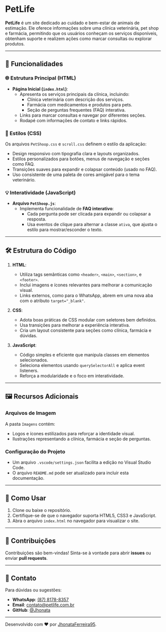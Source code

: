 # PetLife

**PetLife** é um site dedicado ao cuidado e bem-estar de animais de estimação. Ele oferece informações sobre uma clínica veterinária, pet shop e farmácia, permitindo que os usuários conheçam os serviços disponíveis, obtenham suporte e realizem ações como marcar consultas ou explorar produtos.

---

## 📜 Funcionalidades

### 🌐 Estrutura Principal (HTML)
- **Página Inicial (`index.html`)**:
  - Apresenta os serviços principais da clínica, incluindo:
    - Clínica veterinária com descrição dos serviços.
    - Farmácia com medicamentos e produtos para pets.
    - Seção de perguntas frequentes (FAQ) interativa.
  - Links para marcar consultas e navegar por diferentes seções.
  - Rodapé com informações de contato e links rápidos.

### 🎨 Estilos (CSS)
Os arquivos `PetShoop.css` e `scroll.css` definem o estilo da aplicação:
- Design responsivo com tipografia clara e layouts organizados.
- Estilos personalizados para botões, menus de navegação e seções como FAQ.
- Transições suaves para expandir e colapsar conteúdo (usado no FAQ).
- Uso consistente de uma paleta de cores amigável para o tema veterinário.

### 💡 Interatividade (JavaScript)
- **Arquivo `PetShoop.js`**:
  - Implementa funcionalidade de **FAQ interativo**:
    - Cada pergunta pode ser clicada para expandir ou colapsar a resposta.
    - Usa eventos de clique para alternar a classe `ativa`, que ajusta o estilo para mostrar/esconder o texto.

---

## 🛠️ Estrutura do Código

1. **HTML**:
   - Utiliza tags semânticas como `<header>`, `<main>`, `<section>`, e `<footer>`.
   - Inclui imagens e ícones relevantes para melhorar a comunicação visual.
   - Links externos, como para o WhatsApp, abrem em uma nova aba com o atributo `target="_blank"`.

2. **CSS**:
   - Adota boas práticas de CSS modular com seletores bem definidos.
   - Usa transições para melhorar a experiência interativa.
   - Cria um layout consistente para seções como clínica, farmácia e dúvidas.

3. **JavaScript**:
   - Código simples e eficiente que manipula classes em elementos selecionados.
   - Seleciona elementos usando `querySelectorAll` e aplica event listeners.
   - Reforça a modularidade e o foco em interatividade.

---

## 🖼️ Recursos Adicionais

### Arquivos de Imagem
A pasta `Imagens` contém:
- Logos e ícones estilizados para reforçar a identidade visual.
- Ilustrações representando a clínica, farmácia e seção de perguntas.

### Configuração do Projeto
- Um arquivo `.vscode/settings.json` facilita a edição no Visual Studio Code.
- O arquivo `README.md` pode ser atualizado para incluir esta documentação.

---

## 🚀 Como Usar

1. Clone ou baixe o repositório.
2. Certifique-se de que o navegador suporta HTML5, CSS3 e JavaScript.
3. Abra o arquivo `index.html` no navegador para visualizar o site.

---

## 🤝 Contribuições

Contribuições são bem-vindas! Sinta-se à vontade para abrir **issues** ou enviar **pull requests**.

---

## 📧 Contato

Para dúvidas ou sugestões:
- **WhatsApp**: [(87) 8178-8357](https://wa.me/558781788357)
- **Email**: [contato@petlife.com.br](mailto:contato@petlife.com.br)
- **GitHub**: [@Jhonata](https://github.com/JhonataFerreira95/PetLife)

---

Desenvolvido com ❤️ por [JhonataFerreira95]([https://github.com/JhonataOvirowa](https://github.com/JhonataFerreira95)).
